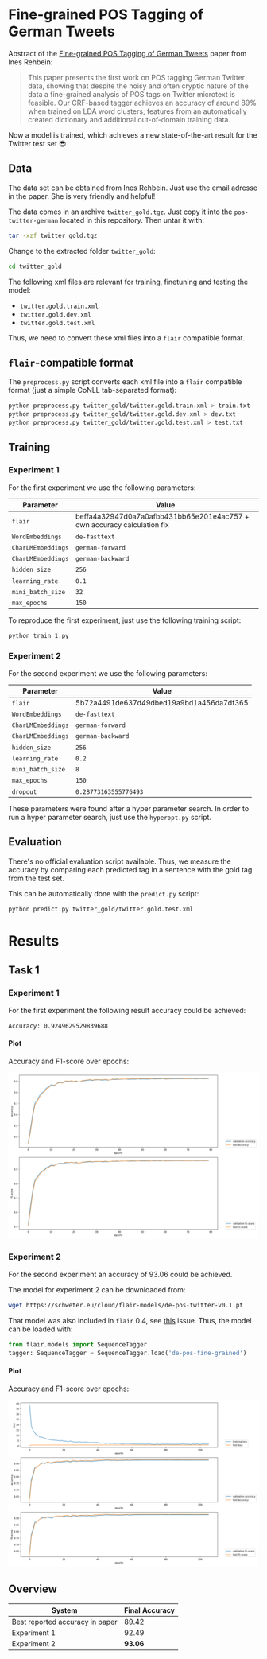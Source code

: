 # Fine-grained POS Tagging of German Tweets

Abstract of the [Fine-grained POS Tagging of German Tweets](https://pdfs.semanticscholar.org/82c9/90aa15e2e35de8294b4a721785da1ede20d0.pdf)
paper from Ines Rehbein:

> This paper presents the first work on POS tagging German Twitter data, showing
> that despite the noisy and often cryptic nature of the data a fine-grained
> analysis of POS tags on Twitter microtext is feasible. Our CRF-based tagger
> achieves an accuracy of around 89% when trained on LDA word clusters, features
> from an automatically created dictionary and additional out-of-domain training
> data.

Now a model is trained, which achieves a new state-of-the-art result for the
Twitter test set 😎

## Data

The data set can be obtained from Ines Rehbein. Just use the email adresse
in the paper. She is very friendly and helpful!

The data comes in an archive `twitter_gold.tgz`. Just copy it into the
`pos-twitter-german` located in this repository. Then untar it with:

```bash
tar -xzf twitter_gold.tgz
```

Change to the extracted folder `twitter_gold`:

```bash
cd twitter_gold
```

The following xml files are relevant for training, finetuning and testing the
model:

* `twitter.gold.train.xml`
* `twitter.gold.dev.xml`
* `twitter.gold.test.xml`

Thus, we need to convert these xml files into a `flair` compatible format.

## `flair`-compatible format

The `preprocess.py` script converts each xml file into a `flair` compatible
format (just a simple CoNLL tab-separated format):

```bash
python preprocess.py twitter_gold/twitter.gold.train.xml > train.txt
python preprocess.py twitter_gold/twitter.gold.dev.xml > dev.txt
python preprocess.py twitter_gold/twitter.gold.test.xml > test.txt
```

## Training

### Experiment 1

For the first experiment we use the following parameters:

| Parameter              | Value
| ---------------------- | -----
| `flair`                | beffa4a32947d0a7a0afbb431bb65e201e4ac757 + own accuracy calculation fix
| `WordEmbeddings`       | `de-fasttext`
| `CharLMEmbeddings`     | `german-forward`
| `CharLMEmbeddings`     | `german-backward`
| `hidden_size`          | `256`
| `learning_rate`        | `0.1`
| `mini_batch_size`      | `32`
| `max_epochs`           | `150`

To reproduce the first experiment, just use the following training script:

```bash
python train_1.py
```

### Experiment 2

For the second experiment we use the following parameters:

| Parameter              | Value
| ---------------------- | -----
| `flair`                | 5b72a4491de637d49dbed19a9bd1a456da7df365
| `WordEmbeddings`       | `de-fasttext`
| `CharLMEmbeddings`     | `german-forward`
| `CharLMEmbeddings`     | `german-backward`
| `hidden_size`          | `256`
| `learning_rate`        | `0.2`
| `mini_batch_size`      | `8`
| `max_epochs`           | `150`
| `dropout`              | `0.28773163555776493`

These parameters were found after a hyper parameter search. In order to run
a hyper parameter search, just use the `hyperopt.py` script.

## Evaluation

There's no official evaluation script available. Thus, we measure the
accuracy by comparing each predicted tag in a sentence with the gold tag from
the test set.

This can be automatically done with the `predict.py` script:

```bash
python predict.py twitter_gold/twitter.gold.test.xml
```

# Results

## Task 1

### Experiment 1

For the first experiment the following result accuracy could be achieved:

```text
Accuracy: 0.9249629529839688
```

#### Plot

Accuracy and F1-score over epochs:

![accuracy and f1-score over epochs](training_1.png)

### Experiment 2

For the second experiment an accuracy of 93.06 could be achieved.

The model for experiment 2 can be downloaded from:

```bash
wget https://schweter.eu/cloud/flair-models/de-pos-twitter-v0.1.pt
```

That model was also included in `flair` 0.4, see [this](https://github.com/zalandoresearch/flair/issues/51)
issue. Thus, the model can be loaded with:

```python
from flair.models import SequenceTagger
tagger: SequenceTagger = SequenceTagger.load('de-pos-fine-grained')
```

#### Plot

Accuracy and F1-score over epochs:

![accuracy and f1-score over epochs](training_2.png)

## Overview

| System                          | Final Accuracy
| ------------------------------- | ---------------------------
| Best reported accuracy in paper | 89.42
| Experiment 1                    | 92.49
| Experiment 2                    | **93.06**
